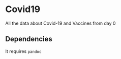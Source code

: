 # Covid19

All the data about Covid-19 and Vaccines from day 0

## Dependencies

It requires `pandoc`
